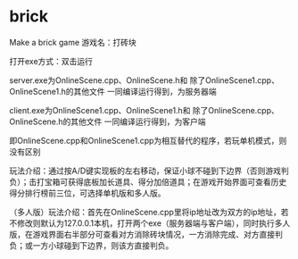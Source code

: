 # brick
Make a brick game
游戏名：打砖块

打开exe方式：双击运行

server.exe为OnlineScene.cpp、OnlineScene.h和   除了OnlineScene1.cpp、OnlineScene1.h的其他文件   一同编译运行得到，为服务器端

client.exe为OnlineScene1.cpp、OnlineScene1.h和   除了OnlineScene.cpp、OnlineScene.h的其他文件   一同编译运行得到，为客户端

即OnlineScene.cpp和OnlineScene1.cpp为相互替代的程序，若玩单机模式，则没有区别

玩法介绍：通过按A/D键实现板的左右移动，保证小球不碰到下边界（否则游戏判负）；击打宝箱可获得底板加长道具、得分加倍道具；在游戏开始界面可查看历史得分排行榜前三位，可选择单机版和多人版。

（多人版）玩法介绍：首先在OnlineScene.cpp里将ip地址改为双方的ip地址，若不修改则默认为127.0.0.1本机，打开两个exe（服务器端与客户端），同时执行多人版，在游戏界面右半部分可查看对方消除砖块情况，一方消除完成、对方直接判负；或一方小球碰到下边界，则该方直接判负。